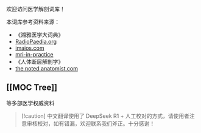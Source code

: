 欢迎访问医学解剖词库！

本词库参考资料来源：

- 《湘雅医学大词典》
- [RadioPaedia.org](https://radiopaedia.org/)
- [imaios.com](https://www.imaios.com/en/e-anatomy)
- [mri-in-practice](https://www.mri-in-practice.com/)
- 《人体断层解剖学》
- [the noted anatomist.com](https://www.thenotedanatomist.com/)

## [[MOC Tree]]

等多部医学权威资料

> [!caution] 中文翻译使用了 DeepSeek R1 + 人工校对的方式，请使用者注意审核校对，如有错漏，欢迎联系我们斧正。十分感谢！
